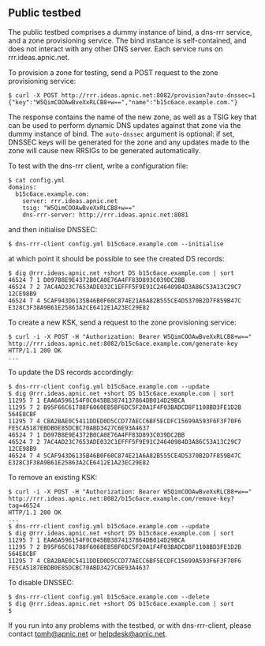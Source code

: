 ## Public testbed

The public testbed comprises a dummy instance of bind, a dns-rrr
service, and a zone provisioning service.  The bind instance is
self-contained, and does not interact with any other DNS server.  Each
service runs on rrr.ideas.apnic.net.

To provision a zone for testing, send a POST request to the zone
provisioning service:

    $ curl -X POST http://rrr.ideas.apnic.net:8082/provision?auto-dnssec=1
    {"key":"W5QimCOOAwBveXxRLCB8+w==","name":"b15c6ace.example.com."}

The response contains the name of the new zone, as well as a TSIG key
that can be used to perform dynamic DNS updates against that zone via
the dummy instance of bind.  The `auto-dnssec` argument is optional:
if set, DNSSEC keys will be generated for the zone and any updates
made to the zone will cause new RRSIGs to be generated automatically.

To test with the dns-rrr client, write a configuration file:

    $ cat config.yml
    domains:
      b15c6ace.example.com:
        server: rrr.ideas.apnic.net
        tsig: "W5QimCOOAwBveXxRLCB8+w=="
        dns-rrr-server: http://rrr.ideas.apnic.net:8081

and then initialise DNSSEC:

    $ dns-rrr-client config.yml b15c6ace.example.com --initialise

at which point it should be possible to see the created DS records:

    $ dig @rrr.ideas.apnic.net +short DS b15c6ace.example.com | sort
    46524 7 1 D097B8E9E4372B0CA0E76A4FF83D893C039DC2BB
    46524 7 2 7AC4AD23C7653ADE032C1EFFF5F9E91C24640984D3A86C53A13C29C7 12CE98B9
    46524 7 4 5CAF943D6135B46B0F60C874E21A6A82B555CE4D5370B2D7F859B47C E328C3F38A9B61E25863A2CE6412E1A23EC29E82

To create a new KSK, send a request to the zone provisioning service:

    $ curl -i -X POST -H "Authorization: Bearer W5QimCOOAwBveXxRLCB8+w==" http://rrr.ideas.apnic.net:8082/b15c6ace.example.com/generate-key
    HTTP/1.1 200 OK
    ...

To update the DS records accordingly:

    $ dns-rrr-client config.yml b15c6ace.example.com --update
    $ dig @rrr.ideas.apnic.net +short DS b15c6ace.example.com | sort
    11295 7 1 EAA6A596154F0C045BB3874137864DB014D29BCA
    11295 7 2 B95F66C61788F6060EB5BF6DC5F20A1F4F03BADCD8F1108BD3FE1D2B 564E8CBF
    11295 7 4 CBA2BAE0C5411DDED0D5CCD77AECC6BF5ECDFC15699A593F6F3F70F6 FE5CA5187EBDB0E85DCBC70ABD3427C6E93A4637
    46524 7 1 D097B8E9E4372B0CA0E76A4FF83D893C039DC2BB
    46524 7 2 7AC4AD23C7653ADE032C1EFFF5F9E91C24640984D3A86C53A13C29C7 12CE98B9
    46524 7 4 5CAF943D6135B46B0F60C874E21A6A82B555CE4D5370B2D7F859B47C E328C3F38A9B61E25863A2CE6412E1A23EC29E82

To remove an existing KSK:

    $ curl -i -X POST -H "Authorization: Bearer W5QimCOOAwBveXxRLCB8+w==" http://rrr.ideas.apnic.net:8082/b15c6ace.example.com/remove-key?tag=46524
    HTTP/1.1 200 OK
    ...
    $ dns-rrr-client config.yml b15c6ace.example.com --update
    $ dig @rrr.ideas.apnic.net +short DS b15c6ace.example.com | sort
    11295 7 1 EAA6A596154F0C045BB3874137864DB014D29BCA
    11295 7 2 B95F66C61788F6060EB5BF6DC5F20A1F4F03BADCD8F1108BD3FE1D2B 564E8CBF
    11295 7 4 CBA2BAE0C5411DDED0D5CCD77AECC6BF5ECDFC15699A593F6F3F70F6 FE5CA5187EBDB0E85DCBC70ABD3427C6E93A4637

To disable DNSSEC:

    $ dns-rrr-client config.yml b15c6ace.example.com --delete
    $ dig @rrr.ideas.apnic.net +short DS b15c6ace.example.com | sort
    $

If you run into any problems with the testbed, or with dns-rrr-client,
please contact tomh@apnic.net or helpdesk@apnic.net.
